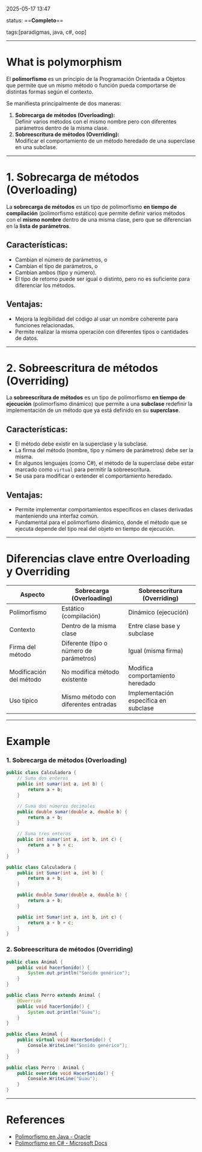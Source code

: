 2025-05-17 13:47

status: ==**Completo**==

tags:[paradigmas, java, c#, oop]

---
# What is polymorphism
El **polimorfismo** es un principio de la Programación Orientada a Objetos que permite que un mismo método o función pueda comportarse de distintas formas según el contexto.

Se manifiesta principalmente de dos maneras:
1. **Sobrecarga de métodos (Overloading):**  
   Definir varios métodos con el mismo nombre pero con diferentes parámetros dentro de la misma clase.
2. **Sobreescritura de métodos (Overriding):**  
   Modificar el comportamiento de un método heredado de una superclase en una subclase.

---
# 1. Sobrecarga de métodos (Overloading)
La **sobrecarga de métodos** es un tipo de polimorfismo **en tiempo de compilación** (polimorfismo estático) que permite definir varios métodos con el **mismo nombre** dentro de una misma clase, pero que se diferencian en la **lista de parámetros**.
## Características:
- Cambian el número de parámetros, o
- Cambian el tipo de parámetros, o
- Cambian ambos (tipo y número).
- El tipo de retorno puede ser igual o distinto, pero no es suficiente para diferenciar los métodos.
## Ventajas:
- Mejora la legibilidad del código al usar un nombre coherente para funciones relacionadas.
- Permite realizar la misma operación con diferentes tipos o cantidades de datos.
---
# 2. Sobreescritura de métodos (Overriding)
La **sobreescritura de métodos** es un tipo de polimorfismo **en tiempo de ejecución** (polimorfismo dinámico) que permite a una **subclase** redefinir la implementación de un método que ya está definido en su **superclase**.
## Características:
- El método debe existir en la superclase y la subclase.
- La firma del método (nombre, tipo y número de parámetros) debe ser la misma.
- En algunos lenguajes (como C#), el método de la superclase debe estar marcado como `virtual` para permitir la sobreescritura.
- Se usa para modificar o extender el comportamiento heredado.
## Ventajas:
- Permite implementar comportamientos específicos en clases derivadas manteniendo una interfaz común.
- Fundamental para el polimorfismo dinámico, donde el método que se ejecuta depende del tipo real del objeto en tiempo de ejecución.
---
# Diferencias clave entre Overloading y Overriding

|Aspecto|Sobrecarga (Overloading)|Sobreescritura (Overriding)|
|---|---|---|
|Polimorfismo|Estático (compilación)|Dinámico (ejecución)|
|Contexto|Dentro de la misma clase|Entre clase base y subclase|
|Firma del método|Diferente (tipo o número de parámetros)|Igual (misma firma)|
|Modificación del método|No modifica método existente|Modifica comportamiento heredado|
|Uso típico|Mismo método con diferentes entradas|Implementación específica en subclase|

---
# Example

### 1. Sobrecarga de métodos (Overloading)
```java
public class Calculadora {
    // Suma dos enteros
    public int sumar(int a, int b) {
        return a + b;
    }

    // Suma dos números decimales
    public double sumar(double a, double b) {
        return a + b;
    }

    // Suma tres enteros
    public int sumar(int a, int b, int c) {
        return a + b + c;
    }
}
```

```c#
public class Calculadora {
    public int Sumar(int a, int b) {
        return a + b;
    }

    public double Sumar(double a, double b) {
        return a + b;
    }

    public int Sumar(int a, int b, int c) {
        return a + b + c;
    }
}
```
### 2. Sobreescritura de métodos (Overriding)
```java
public class Animal {
    public void hacerSonido() {
        System.out.println("Sonido genérico");
    }
}

public class Perro extends Animal {
    @Override
    public void hacerSonido() {
        System.out.println("Guau");
    }
}
```

```c#
public class Animal {
    public virtual void HacerSonido() {
        Console.WriteLine("Sonido genérico");
    }
}

public class Perro : Animal {
    public override void HacerSonido() {
        Console.WriteLine("Guau");
    }
}
```
---
# References
- [Polimorfismo en Java - Oracle](https://docs.oracle.com/javase/tutorial/java/IandI/polymorphism.html)
- [Polimorfismo en C# - Microsoft Docs](https://learn.microsoft.com/es-es/dotnet/csharp/programming-guide/classes-and-structs/polymorphism)